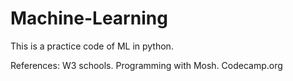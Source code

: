 # Machine-Learning

This is a practice code of ML in python.

References:
W3 schools.
Programming with Mosh.
Codecamp.org
